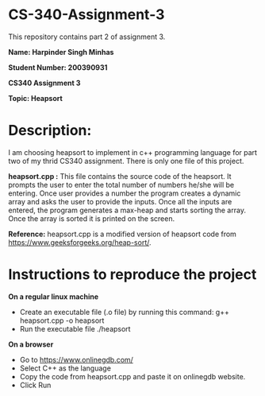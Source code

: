 # CS-340-Assignment-3
This repository contains part 2 of assignment 3. 

**Name: Harpinder Singh Minhas**

**Student Number: 200390931**

**CS340 Assignment 3**

**Topic: Heapsort**

# Description: 
I am choosing heapsort to implement in c++ programming language for part two of my thrid CS340 assignment. There is only one file of this project. 

**heapsort.cpp :**
This file contains the source code of the heapsort. It prompts the user to enter the total number of numbers he/she will be entering. Once user provides a number the program creates a dynamic array and asks the user to provide the inputs. Once all the inputs are entered, the program generates a max-heap and starts sorting the array. Once the array is sorted it is printed on the screen.

**Reference:**
heapsort.cpp is a modified version of heapsort code from https://www.geeksforgeeks.org/heap-sort/. 

# Instructions to reproduce the project
**On a regular linux machine**
- Create an executable file (.o file) by running this command: g++ heapsort.cpp -o heapsort
- Run the executable file ./heapsort

**On a browser**
- Go to https://www.onlinegdb.com/
- Select C++ as the language
- Copy the code from heapsort.cpp and paste it on onlinegdb website.
- Click Run
